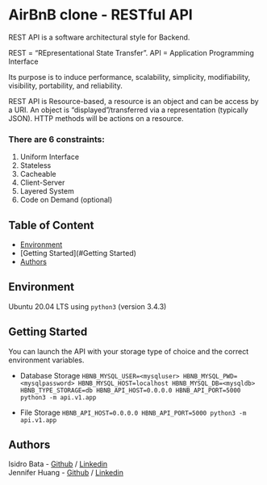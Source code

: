 # AirBnB clone - RESTful API
REST API is a software architectural style for Backend.

REST = “REpresentational State Transfer”. API = Application Programming Interface

Its purpose is to induce performance, scalability, simplicity, modifiability, visibility, portability, and reliability.

REST API is Resource-based, a resource is an object and can be access by a URI. An object is “displayed”/transferred via a representation (typically JSON). HTTP methods will be actions on a resource.

### There are 6 constraints:
1. Uniform Interface
2. Stateless
3. Cacheable
4. Client-Server
5. Layered System
6. Code on Demand (optional)

## Table of Content
* [Environment](#environment)
* [Getting Started](#Getting Started)
* [Authors](#authors)

## Environment
Ubuntu 20.04 LTS using `python3` (version 3.4.3)

## Getting Started
You can launch the API with your storage type of choice and the correct environment variables.

* Database Storage `HBNB_MYSQL_USER=<mysqluser> HBNB_MYSQL_PWD=<mysqlpassword> HBNB_MYSQL_HOST=localhost HBNB_MYSQL_DB=<mysqldb> HBNB_TYPE_STORAGE=db HBNB_API_HOST=0.0.0.0 HBNB_API_PORT=5000 python3 -m api.v1.app`

* File Storage `HBNB_API_HOST=0.0.0.0 HBNB_API_PORT=5000 python3 -m api.v1.app`

## Authors
Isidro Bata - [Github](https://github.com/kiddingmz) / [Linkedin](https://www.linkedin.com/in/isidrobata)  
Jennifer Huang - [Github](https://github.com/feliciodeangela) / [Linkedin](https://www.linkedin.com/in/feliciodeangela)
